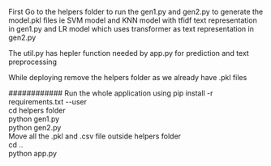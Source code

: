 First Go to the helpers folder to run the gen1.py and gen2.py to generate the model.pkl files
ie SVM model and KNN model with tfidf text representation in gen1.py
and LR model which uses transformer as text representation in gen2.py

The util.py has hepler function needed by app.py for prediction and text preprocessing

While deploying remove the helpers folder as we already have .pkl files

############ Run the whole application using
pip install -r requirements.txt --user <br>
cd helpers folder<br>
python gen1.py<br>
python gen2.py<br>
Move all the .pkl and .csv file outside helpers folder<br>
cd ..<br>
python  app.py<br>
